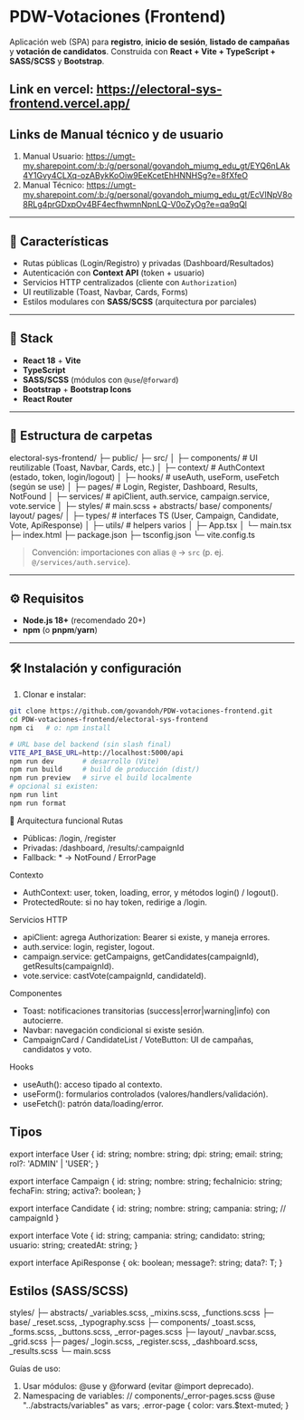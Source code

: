 # PDW-Votaciones (Frontend)

Aplicación web (SPA) para **registro**, **inicio de sesión**, **listado de campañas** y **votación de candidatos**. Construida con **React + Vite + TypeScript + SASS/SCSS** y **Bootstrap**.

Link en vercel: https://electoral-sys-frontend.vercel.app/
---
## Links de Manual técnico y de usuario

1. Manual Usuario: https://umgt-my.sharepoint.com/:b:/g/personal/govandoh_miumg_edu_gt/EYQ6nLAk4Y1Gvy4CLXq-ozABykKoOiw9EeKcetEhHNNHSg?e=8fXfeO
2. Manual Técnico: https://umgt-my.sharepoint.com/:b:/g/personal/govandoh_miumg_edu_gt/EcVINpV8o8RLg4prGDxpOv4BF4ecfhwmnNpnLQ-V0oZyOg?e=qa9qQl
   
---

## 🚀 Características

- Rutas públicas (Login/Registro) y privadas (Dashboard/Resultados)
- Autenticación con **Context API** (token + usuario)
- Servicios HTTP centralizados (cliente con `Authorization`)
- UI reutilizable (Toast, Navbar, Cards, Forms)
- Estilos modulares con **SASS/SCSS** (arquitectura por parciales)

---

## 🧱 Stack

- **React 18** + **Vite**
- **TypeScript**
- **SASS/SCSS** (módulos con `@use`/`@forward`)
- **Bootstrap** + **Bootstrap Icons**
- **React Router**

---

## 📁 Estructura de carpetas
electoral-sys-frontend/
├─ public/
├─ src/
│ ├─ components/ # UI reutilizable (Toast, Navbar, Cards, etc.)
│ ├─ context/ # AuthContext (estado, token, login/logout)
│ ├─ hooks/ # useAuth, useForm, useFetch<T> (según se use)
│ ├─ pages/ # Login, Register, Dashboard, Results, NotFound
│ ├─ services/ # apiClient, auth.service, campaign.service, vote.service
│ ├─ styles/ # main.scss + abstracts/ base/ components/ layout/ pages/
│ ├─ types/ # interfaces TS (User, Campaign, Candidate, Vote, ApiResponse)
│ ├─ utils/ # helpers varios
│ ├─ App.tsx
│ └─ main.tsx
├─ index.html
├─ package.json
├─ tsconfig.json
└─ vite.config.ts


> Convención: importaciones con alias `@` → `src` (p. ej. `@/services/auth.service`).
---
## ⚙️ Requisitos
- **Node.js 18+** (recomendado 20+)
- **npm** (o **pnpm**/**yarn**)
---
## 🛠️ Instalación y configuración
1) Clonar e instalar:
```bash
git clone https://github.com/govandoh/PDW-votaciones-frontend.git
cd PDW-votaciones-frontend/electoral-sys-frontend
npm ci   # o: npm install

# URL base del backend (sin slash final)
VITE_API_BASE_URL=http://localhost:5000/api
npm run dev       # desarrollo (Vite)
npm run build     # build de producción (dist/)
npm run preview   # sirve el build localmente
# opcional si existen:
npm run lint
npm run format
```

🧩 Arquitectura funcional
Rutas

- Públicas: /login, /register
- Privadas: /dashboard, /results/:campaignId
- Fallback: * → NotFound / ErrorPage

Contexto

- AuthContext: user, token, loading, error, y métodos login() / logout().
- ProtectedRoute: si no hay token, redirige a /login.

Servicios HTTP

- apiClient: agrega Authorization: Bearer <token> si existe, y maneja errores.
- auth.service: login, register, logout.
- campaign.service: getCampaigns, getCandidates(campaignId), getResults(campaignId).
- vote.service: castVote(campaignId, candidateId).

Componentes

- Toast: notificaciones transitorias (success|error|warning|info) con autocierre.
- Navbar: navegación condicional si existe sesión.
- CampaignCard / CandidateList / VoteButton: UI de campañas, candidatos y voto.

Hooks 

- useAuth(): acceso tipado al contexto.
- useForm(): formularios controlados (valores/handlers/validación).
- useFetch<T>(): patrón data/loading/error.


## Tipos 
export interface User {
  id: string; nombre: string; dpi: string; email: string;
  rol?: 'ADMIN' | 'USER';
}

export interface Campaign {
  id: string; nombre: string; fechaInicio: string; fechaFin: string; activa?: boolean;
}

export interface Candidate {
  id: string; nombre: string; campania: string; // campaignId
}

export interface Vote {
  id: string; campania: string; candidato: string; usuario: string; createdAt: string;
}

export interface ApiResponse<T> {
  ok: boolean; message?: string; data?: T;
}

## Estilos (SASS/SCSS)
styles/
├─ abstracts/   _variables.scss, _mixins.scss, _functions.scss
├─ base/        _reset.scss, _typography.scss
├─ components/  _toast.scss, _forms.scss, _buttons.scss, _error-pages.scss
├─ layout/      _navbar.scss, _grid.scss
├─ pages/       _login.scss, _register.scss, _dashboard.scss, _results.scss
└─ main.scss

Guías de uso:
1. Usar módulos: @use y @forward (evitar @import deprecado).
2. Namespacing de variables:
   // components/_error-pages.scss
@use "../abstracts/variables" as vars;
.error-page { color: vars.$text-muted; }

